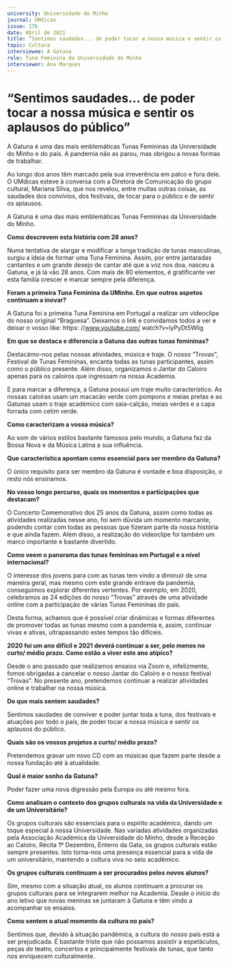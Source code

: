 ```yaml
---
university: Universidade do Minho
journal: UMdicas 
issue: 176
date: Abril de 2021
title: “Sentimos saudades... de poder tocar a nossa música e sentir os aplausos do público”
topic: Cultura
interviewee: A Gatuna
role: Tuna Feminina da Universidade do Minho
interviewer: Ana Marques
---
```



# “Sentimos saudades... de poder tocar a nossa música e sentir os aplausos do público”

A Gatuna é uma das mais emblemáticas Tunas Femininas da Universidade do Minho e do país. A pandemia não as parou, mas obrigou a novas formas de trabalhar.

Ao longo dos anos têm marcado pela sua irreverência em palco e fora dele. O UMdicas esteve à conversa com a Diretora de Comunicação do grupo cultural, Mariana Silva, que nos revelou, entre muitas outras coisas, as saudades dos convívios, dos festivais, de tocar para o público e de sentir os aplausos.

A Gatuna é uma das mais emblemáticas Tunas Femininas da Universidade do Minho.

**Como descrevem esta história com 28 anos?**

Numa tentativa de alargar e modificar a longa tradição de tunas masculinas, surgiu a ideia de formar uma Tuna Feminina. Assim, por entre jantaradas cantantes e um grande desejo de cantar até que a voz nos doa, nasceu a Gatuna, e já lá vão 28 anos. Com mais de 80 elementos, é gratificante ver esta família crescer e marcar sempre pela diferença.

**Foram a primeira Tuna Feminina da UMinho. Em que outros aspetos continuam a inovar?**

A Gatuna foi a primeira Tuna Feminina em Portugal a realizar um videoclipe do nosso original “Braguesa”. Deixamos o link e convidamos todos a ver e deixar o vosso like: https: //www.youtube.com/ watch?v=lyPyDt5Wlig 

**Em que se destaca e diferencia a Gatuna das outras tunas femininas?**

Destacámo-nos pelas nossas atividades, música e traje. O nosso “Trovas”, Festival de Tunas Femininas, encanta todas as tunas participantes, assim como o público presente. Além disso, organizamos o Jantar do Caloiro apenas para os caloiros que ingressam na nossa Academia.

E para marcar a diferença, a Gatuna possui um traje muito característico. As nossas caloiras usam um macacão verde com pompons e meias pretas e as Gatunas usam o traje académico com saia-calção, meias verdes e a capa forrada com cetim verde.

**Como caracterizam a vossa música?**

Ao som de vários estilos bastante famosos pelo mundo, a Gatuna faz da Bossa Nova e da Música Latina a sua influência.

**Que característica apontam como essencial para ser membro da Gatuna?**

O único requisito para ser membro da Gatuna é vontade e boa disposição, o resto nós ensinamos.

**No vosso longo percurso, quais os momentos e participações que destacam?**

O Concerto Comemorativo dos 25 anos da Gatuna, assim como todas as atividades realizadas nesse ano, foi sem dúvida um momento marcante, podendo contar com todas as pessoas que fizeram parte da nossa história e que ainda fazem. Além disso, a realização do videoclipe foi também um marco importante e bastante divertido.

**Como veem o panorama das tunas femininas em Portugal e a nível internacional?**

O interesse dos jovens para com as tunas tem vindo a diminuir de uma maneira geral, mas mesmo com este grande entrave da pandemia, conseguimos explorar diferentes vertentes. Por exemplo, em 2020, celebramos as 24 edições do nosso “Trovas” através de uma atividade online com a participação de várias Tunas Femininas do país.

Desta forma, achamos que é possível criar dinâmicas e formas diferentes de promover todas as tunas mesmo com a pandemia e, assim, continuar vivas e ativas, ultrapassando estes tempos tão difíceis.

**2020 foi um ano difícil e 2021 deverá continuar a ser, pelo menos no curto/ médio prazo. Como estão a viver este ano atípico?**

Desde o ano passado que realizamos ensaios via Zoom e, infelizmente, fomos obrigadas a cancelar o nosso Jantar do Caloiro e o nosso festival “Trovas”. No presente ano, pretendemos continuar a realizar atividades online e trabalhar na nossa música.

**Do que mais sentem saudades?**

Sentimos saudades de conviver e poder juntar toda a tuna, dos festivais e atuações por todo o país, de poder tocar a nossa música e sentir os aplausos do público.

**Quais são os vossos projetos a curto/ médio prazo?**

Pretendemos gravar um novo CD com as músicas que fazem parte desde a nossa fundação até à atualidade.

**Qual é maior sonho da Gatuna?**

Poder fazer uma nova digressão pela Europa ou até mesmo fora.

**Como analisam o contexto dos grupos culturais na vida da Universidade e de um Universitário?**

Os grupos culturais são essenciais para o espírito académico, dando um toque especial à nossa Universidade. Nas variadas atividades organizadas pela Associação Académica da Universidade do Minho, desde a Receção ao Caloiro, Récita 1º Dezembro, Enterro da Gata, os grupos culturais estão sempre presentes. Isto torna-nos uma presença essencial para a vida de um universitário, mantendo a cultura viva no seio académico.

**Os grupos culturais continuam a ser procurados pelos novos alunos?**

Sim, mesmo com a situação atual, os alunos continuam a procurar os grupos culturais para se integrarem melhor na Academia. Desde o início do ano letivo que novas meninas se juntaram à Gatuna e têm vindo a acompanhar os ensaios.

**Como sentem o atual momento da cultura no país?**

Sentimos que, devido à situação pandémica, a cultura do nosso país está a ser prejudicada. É bastante triste que não possamos assistir a espetáculos, peças de teatro, concertos e principalmente festivais de tunas, que tanto nos enriquecem culturalmente.

